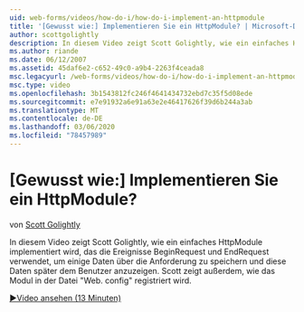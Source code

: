 ```yaml
---
uid: web-forms/videos/how-do-i/how-do-i-implement-an-httpmodule
title: '[Gewusst wie:] Implementieren Sie ein HttpModule? | Microsoft-Dokumentation'
author: scottgolightly
description: In diesem Video zeigt Scott Golightly, wie ein einfaches HttpModule implementiert wird, das das BeginRequest-Ereignis und das EndRequest-Ereignis verwendet, um einige Daten über die Anforderungen zu speichern...
ms.author: riande
ms.date: 06/12/2007
ms.assetid: 45daf6e2-c652-49c0-a9b4-2263f4ceada8
msc.legacyurl: /web-forms/videos/how-do-i/how-do-i-implement-an-httpmodule
msc.type: video
ms.openlocfilehash: 3b1543812fc246f4641434732ebd7c35f5d08ede
ms.sourcegitcommit: e7e91932a6e91a63e2e46417626f39d6b244a3ab
ms.translationtype: MT
ms.contentlocale: de-DE
ms.lasthandoff: 03/06/2020
ms.locfileid: "78457989"
---
```

# <a name="how-do-i-implement-an-httpmodule"></a>[Gewusst wie:] Implementieren Sie ein HttpModule?

von [Scott Golightly](https://github.com/scottgolightly)

In diesem Video zeigt Scott Golightly, wie ein einfaches HttpModule implementiert wird, das die Ereignisse BeginRequest und EndRequest verwendet, um einige Daten über die Anforderung zu speichern und diese Daten später dem Benutzer anzuzeigen. Scott zeigt außerdem, wie das Modul in der Datei "Web. config" registriert wird.

[&#9654;Video ansehen (13 Minuten)](https://channel9.msdn.com/Blogs/ASP-NET-Site-Videos/how-do-i-implement-an-httpmodule)
